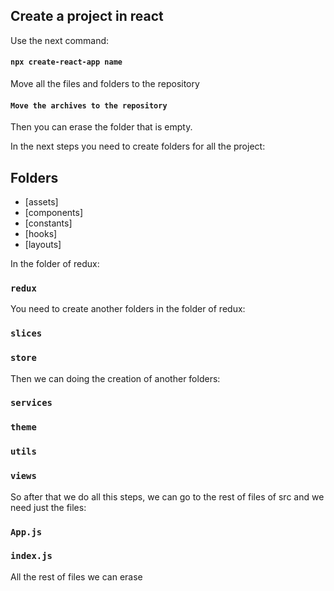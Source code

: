 ## Create a project in react 

Use the next command: 

#### `npx create-react-app name`

Move all the files and folders to the repository 

#### `Move the archives to the repository` 

Then you can erase the folder that is empty.  

In the next steps you need to create folders for all the project:

## Folders

* [assets]
* [components]
* [constants]
* [hooks]
* [layouts]

In the folder of redux:

### `redux`

You need to create another folders in the folder of redux:

### `slices`
### `store`

Then we can doing the creation of another folders:

### `services`
### `theme`
### `utils`
### `views`

So after that we do all this steps, we can go to the rest of files of src and we need just the files:

### `App.js`
### `index.js`

All the rest of files we can erase
